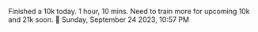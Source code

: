 Finished a 10k today. 1 hour, 10 mins. Need to train more for upcoming 10k and 21k soon.🍅 Sunday, September 24 2023, 10:57 PM